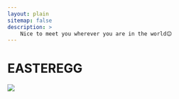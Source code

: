 ```yaml
---
layout: plain
sitemap: false
description: >
    Nice to meet you wherever you are in the world😊
---
```


# EASTEREGG

<!-- 2D Map -->
<div class="visitor-map" id="visitor-map">
<a href="https://clustrmaps.com/site/1bz34" title="Visit tracker"><img src="//clustrmaps.com/map_v2.png?cl=ffffff&w=a&t=n&d=Ad3TviOqDHsVtOCYhcgps89JxsZQA9CUrbaly3rhfLM&co=2d78ad&ct=ffffff" /></a>
</div>

<!-- 3D Map -->
<!-- <div class="visitor-map" id="visitor-map">
<script type="text/javascript" id="clstr_globe" src="//clustrmaps.com/globe.js?d=Ad3TviOqDHsVtOCYhcgps89JxsZQA9CUrbaly3rhfLM"></script>
</div> -->
